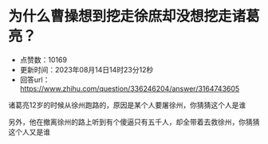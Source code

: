 # 为什么曹操想到挖走徐庶却没想挖走诸葛亮？
- 点赞数：10169
- 更新时间：2023年08月14日14时23分12秒
- 回答url：https://www.zhihu.com/question/336246204/answer/3164743605
<body>
 <p data-pid="8JiVx_8T">诸葛亮12岁的时候从徐州跑路的，原因是某个人要屠徐州，你猜猜这个人是谁</p>
 <p data-pid="GmWwcajx">另外，他在撤离徐州的路上听到有个傻逼只有五千人，却全带着去救徐州，你猜猜这个人又是谁</p>
</body>